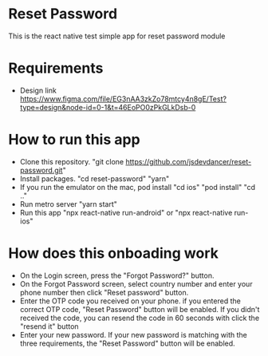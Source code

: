 # Reset Password

This is the react native test simple app for reset password module

# Requirements

- Design link
  https://www.figma.com/file/EG3nAA3zkZo78mtcy4n8gE/Test?type=design&node-id=0-1&t=46EoPO0zPkGLkDsb-0

# How to run this app

- Clone this repository. "git clone https://github.com/jsdevdancer/reset-password.git"
- Install packages. "cd reset-password" "yarn"
- If you run the emulator on the mac, pod install "cd ios" "pod install" "cd .."
- Run metro server "yarn start"
- Run this app "npx react-native run-android" or "npx react-native run-ios"

# How does this onboading work

- On the Login screen, press the "Forgot Password?" button.
- On the Forgot Password screen, select country number and enter your phone number then click "Reset password" button.
- Enter the OTP code you received on your phone. if you entered the correct OTP code, "Reset Password" button will be enabled.
  If you didn't received the code, you can resend the code in 60 seconds with click the "resend it" button
- Enter your new password. If your new password is matching with the three requirements, the "Reset Password" button will be enabled.
